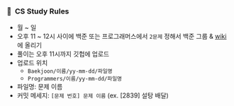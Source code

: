 ### 📍&nbsp;&nbsp;CS Study Rules
- 월 ~ 일
- 오후 11 ~ 12시 사이에 백준 또는 프로그래머스에서 `2문제` 정해서 백준 그룹 & [wiki](https://github.com/aerimforest/CS-Study/wiki)에 올리기   
- 풀이는 오후 11시까지 깃헙에 업로드
- 업로드 위치
  - `Baekjoon/이름/yy-mm-dd/파일명`
  - `Programmers/이름/yy-mm-dd/파일명`
- 파일명: 문제 이름
- 커밋 메세지: `[문제 번호] 문제 이름` (ex. [2839] 설탕 배달)
<br/><br/>
